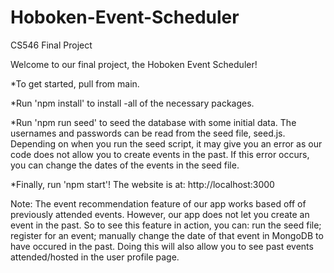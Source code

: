 # Hoboken-Event-Scheduler
CS546 Final Project

Welcome to our final project, the Hoboken Event Scheduler!

  *To get started, pull from main.
  
  *Run 'npm install' to install -all of the necessary packages.
  
  *Run 'npm run seed' to seed the database with some initial data. The usernames and passwords can be read from the seed file, seed.js. Depending on when you run the seed script, it may give you an error as our code does not allow you to create events in the past. If this error occurs, you can change the dates of the events in the seed file.
  
  *Finally, run 'npm start'! The website is at: http://localhost:3000


Note: The event recommendation feature of our app works based off of previously attended events. However, our app does not let you create an event in the past. So to see this feature in action, you can: run the seed file; register for an event; manually change the date of that event in MongoDB to have occured in the past. Doing this will also allow you to see past events attended/hosted in the user profile page.
